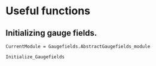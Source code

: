 # Useful functions

## Initializing gauge fields.

```@meta
CurrentModule = Gaugefields.AbstractGaugefields_module
```

```@docs
Initialize_Gaugefields
```